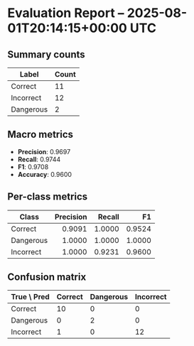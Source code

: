 # Evaluation Report – 2025-08-01T20:14:15+00:00 UTC

## Summary counts
| Label | Count |
|-------|-------|
| Correct | 11 |
| Incorrect | 12 |
| Dangerous | 2 |

## Macro metrics
- **Precision**: 0.9697
- **Recall**: 0.9744
- **F1**: 0.9708
- **Accuracy**: 0.9600

## Per-class metrics
| Class | Precision | Recall | F1 |
|-------|----------:|-------:|---:|
| Correct | 0.9091 | 1.0000 | 0.9524 |
| Dangerous | 1.0000 | 1.0000 | 1.0000 |
| Incorrect | 1.0000 | 0.9231 | 0.9600 |

## Confusion matrix
| True \ Pred | Correct | Dangerous | Incorrect |
|--------------|---|---|---|
| Correct | 10 | 0 | 0 |
| Dangerous | 0 | 2 | 0 |
| Incorrect | 1 | 0 | 12 |